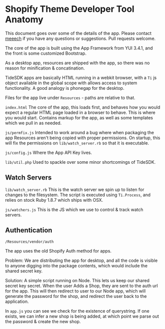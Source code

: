 Shopify Theme Developer Tool Anatomy
====================================

This document goes over some of the details of the app. Please contact [meeech](https://github.com/meeech) if you have any questions or suggestions. Pull requests welcome.

The core of the app is built using the App Framework from YUI 3.4.1, and the front is some customized Bootstrap.

As a desktop app, resources are shipped with the app, so there was no reason for minification & concatination. 

TideSDK apps are basically HTML running in a webkit browser, with a `Ti` js object available in the global scope with allows access to system functionality. A good analogy is phonegap for the desktop. 

Files for the app live under `Resources` - paths are relative to that.

`index.html` The core of the app, this loads first, and behaves how you would expect a regular HTML page loaded in a browser to behave. This is where you would start. Contains markup for the app, as well as some templates which we pull in as needed.

`js/permfix.js` Intended to work around a bug where when packaging the app Resources aren't being copied with proper permissions. On startup, this will fix the permissions on `lib/watch_server.rb` so that it is executable.

`js/config.js` Where the App API Key lives. 

`lib/util.php` Used to spackle over some minor shortcomings of TideSDK. 

Watch Servers
-------------

`lib/watch_server.rb` This is the watch server we spin up to listen for changes to the filesystem. The script is executed using `Ti.Process`, and relies on stock Ruby 1.8.7 which ships with OSX. 

`js/watchers.js` This is the JS which we use to control & track watch servers.

Authentication
--------------

`/Resources/vendor/auth`

The app uses the old Shopify Auth method for apps. 

Problem: We are distributing the app for desktop, and all the code is visible to anyone digging into the package contents, which would include the shared secret key. 

Solution: A simple script running on Node. This lets us keep our shared secret key secret. When the user Adds a Shop, they are sent to the auth url for the app. This will then redirect to user to our Node app, which will generate the password for the shop, and redirect the user back to the application.

In `app.js` you can see we check for the existence of querystring. If one exists, we can infer a new shop is being added, at which point we parse out the password & create the new shop. 


